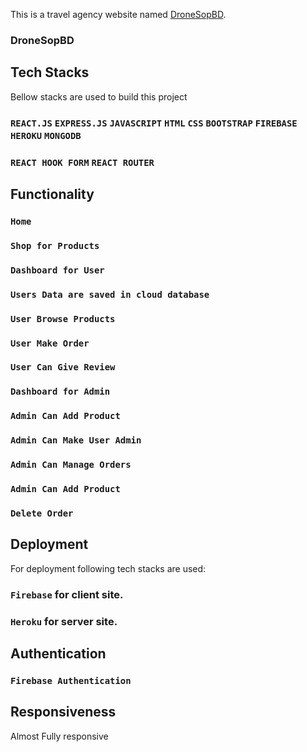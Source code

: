 This is a travel agency website named [DroneSopBD](https://drone-shop-bd-36595.web.app/).

### DroneSopBD

## Tech Stacks

Bellow stacks are used to build this project

### `REACT.JS` `EXPRESS.JS` `JAVASCRIPT` `HTML` `CSS` `BOOTSTRAP` `FIREBASE` `HEROKU` `MONGODB`

### `REACT HOOK FORM` `REACT ROUTER`

## Functionality

### `Home`

### `Shop for Products`

### `Dashboard for User`

### `Users Data are saved in cloud database`

### `User Browse Products`

### `User Make Order`

### `User Can Give Review`

### `Dashboard for Admin`

### `Admin Can Add Product`

### `Admin Can Make User Admin`

### `Admin Can Manage Orders`

### `Admin Can Add Product`

### `Delete Order`

## Deployment

For deployment following tech stacks are used:

### `Firebase` for client site.

### `Heroku` for server site.

## Authentication

### `Firebase Authentication`

## Responsiveness

Almost Fully responsive
